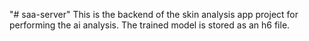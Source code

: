 "# saa-server" 
This is the backend of the skin analysis app project for performing the ai analysis.
The trained model is stored as an h6 file.